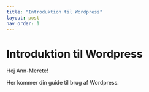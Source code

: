 ```yaml
---
title: "Introduktion til Wordpress"
layout: post
nav_order: 1
---
```


# Introduktion til Wordpress

Hej Ann-Merete!

Her kommer din guide til brug af Wordpress.

